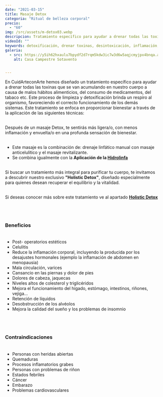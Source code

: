 ```yaml
---
date: "2021-03-15"
title: Masaje Detox
categoria: "Ritual de belleza corporal"
precio: 
  - "60"
img: /src/assets/m-detox03.webp
descripcion: Tratamiento específico para ayudar a drenar todas las toxinas que se van acumulando en nuestro cuerpo a causa de malos hábitos alimenticios, del consumo de medicamentos, del tabaco etc.
videoId: ""
keywords: detoxificación, drenar toxinas, desintoxicación, inflamación, limpieza orgánica, equilibrio, vitalidad
galeria:
  - src: https://y5ih62hxaulu7bpydf2d7rqm5kdw3ic7w3d6w5aqjcmyjpx4bnqa.arweave.net/x1B_aPcFF0-F-Bl0P8YM6odtoF-2x-t0EEiZhL78C2A
    alt: Casa Campestre Sotavento

  
---
```


En CuidArteconArte hemos diseñado un tratamiento específico para ayudar a drenar todas las toxinas que se van acumulando en nuestro cuerpo a causa de malos hábitos alimenticios, del consumo de medicamentos, del tabaco etc. Este proceso de limpieza y detoxificación brinda un respiro al organismo, favoreciendo el correcto funcionamiento de los demás sistemas. Este tratamiento se enfoca en proporcionar bienestar a través de la aplicación de las siguientes técnicas:<br><br>

Después de un masaje Detox, te sentirás más ligera/o, con menos inflamación y envuelta/o en una profunda sensación de bienestar.<br><br>


- Este masaje es la combinación de: drenaje linfático manual con masaje anticelulítico y el masaje revitalizante.
- Se combina igualmente con la **Aplicación de la <a href = "/terapeuticos/corporal/hidrolinfa">Hidrolinfa**</a> <br><br>

Si buscar un tratamiento más integral para purificar tu cuerpo, te invitamos a descubrir nuestro exclusivo **"Holistic Detox"**, diseñado especialmente para quienes desean recuperar el equilibrio y la vitalidad.<br><br>

Si deseas conocer más sobre este tratamiento ve al apartado <a href = "/terapeuticos/corporal/holistic-detox">**Holistic Detox**</a><br><br>
<br><br>

### Beneficios <br><br>

- Post- operatorios estéticos
- Celulitis
- Reduce la inflamación corporal, incluyendo la producida por los desajustes hormonales (ejemplo la inflamación de abdomen en menopausia)
- Mala circulación, varices
- Cansancio en las piernas y dolor de pies
- Dolores de cabeza, jaquecas
- Niveles altos de colesterol y triglicéridos
- Mejora el funcionamiento del hígado, estómago, intestinos, riñones, vejiga...
- Retención de líquidos
- Desobstrucción de los alvéolos
- Mejora la calidad del sueño y los problemas de insomnio <br><br>
<br><br>

### Contraindicaciones <br><br>

- Personas con heridas abiertas
- Quemaduras
- Procesos inflamatorios grabes
- Personas con problemas de riñon
- Estados febriles
- Cáncer
- Embarazo
- Problemas cardiovasculares

<br><br>
